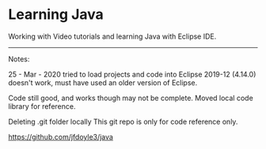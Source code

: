 # Learning Java

Working with Video tutorials and learning Java with Eclipse IDE.

------

Notes:

25 - Mar - 2020
tried to load projects and code into Eclipse 2019-12 (4.14.0)  
doesn't work, must have used an older version of Eclipse.

Code still good, and works though may not be complete.
Moved local code library for reference.

Deleting .git folder locally
This git repo is only for code reference only.

https://github.com/jfdoyle3/java
